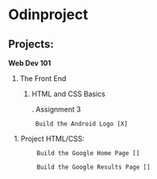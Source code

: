 # Odinproject

## Projects:

**Web Dev 101**

1. The Front End

    1. HTML and CSS Basics
    
        . Assignment 3
        
            Build the Android Logo [X]  
            
    1. Project HTML/CSS:
    
            Build the Google Home Page []
            
            Build the Google Results Page []
